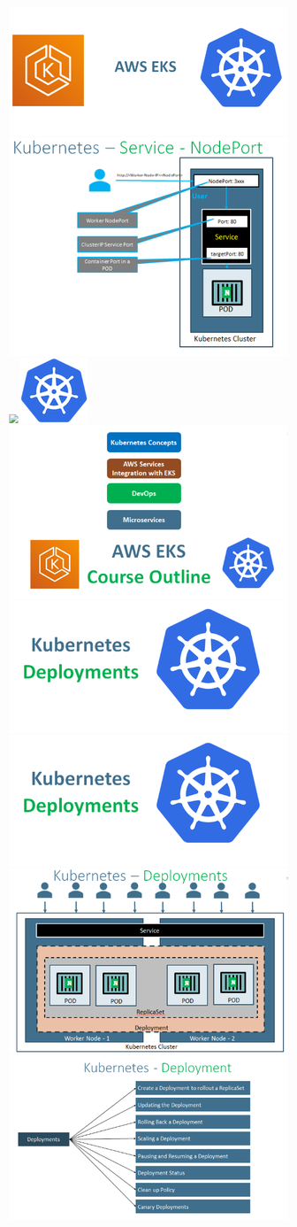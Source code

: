 ![](eks-kubernets.png)
![](NodePort-Service.png)
![](Kubernetes-ReplicaSets.png)
![](kubernets.png)
![](CourseOutline.png)
![](KubernetesDeployments.png)
![](KubernetesDeployments.png)
![](Deployments.png)
![](Deploymentfeatures.png)
